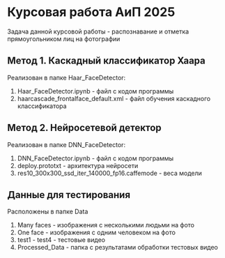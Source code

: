# Курсовая работа АиП 2025

Задача данной курсовой работы - распознавание и отметка прямоугольником лиц на фотографии

## Метод 1. Каскадный классификатор Хаара
Реализован в папке Haar_FaceDetector:  
1. Haar_FaceDetector.ipynb - файл с кодом программы  
2. haarcascade_frontalface_default.xml - файл обучения каскадного классификатора  

## Метод 2. Нейросетевой детектор
Реализован в папке DNN_FaceDetector:  
1. DNN_FaceDetector.ipynb - файл с кодом программы  
2. deploy.prototxt - архитектура нейросети  
3. res10_300x300_ssd_iter_140000_fp16.caffemode - веса модели

## Данные для тестирования
Расположены в папке Data
1. Many faces - изображения с несколькими людьми на фото  
2. One face - изображения с одним человеком на фото  
3. test1 - test4 - тестовые видео  
4. Processed_Data - папка с результатами обработки тестовых видео